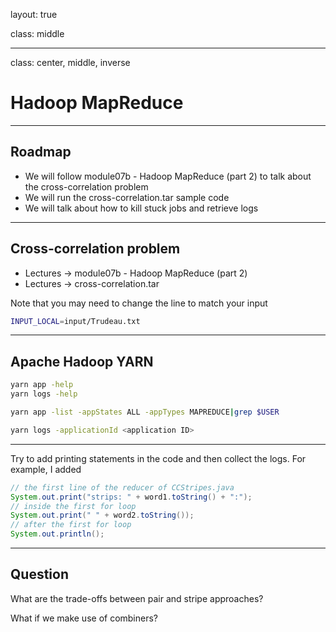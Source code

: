 layout: true

class: middle

---

class: center, middle, inverse

# Hadoop MapReduce

---

## Roadmap

- We will follow module07b - Hadoop MapReduce (part 2) to talk about the
  cross-correlation problem
- We will run the cross-correlation.tar sample code
- We will talk about how to kill stuck jobs and retrieve logs

---

## Cross-correlation problem

- Lectures -> module07b - Hadoop MapReduce (part 2)
- Lectures -> cross-correlation.tar

Note that you may need to change the line to match your input

```bash
INPUT_LOCAL=input/Trudeau.txt
```

---

## Apache Hadoop YARN

```bash
yarn app -help
yarn logs -help
```

```bash
yarn app -list -appStates ALL -appTypes MAPREDUCE|grep $USER
```

```bash
yarn logs -applicationId <application ID>
```

---

Try to add printing statements in the code and then collect the logs. For
example, I added

```java
// the first line of the reducer of CCStripes.java
System.out.print("strips: " + word1.toString() + ":");
// inside the first for loop
System.out.print(" " + word2.toString());
// after the first for loop
System.out.println();
```

---

## Question

What are the trade-offs between pair and stripe approaches?

What if we make use of combiners?
